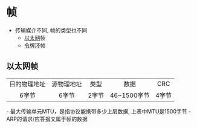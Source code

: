 # 帧

- 传输媒介不同, 帧的类型也不同
  - [以太网](以太网.md)帧
  - [令牌环](令牌环.md)帧

## 以太网帧

<table>
    <tr align="center">
        <td>目的物理地址</td>
        <td>源物理地址</td>
        <td>类型</td>
        <td>数据</td>
        <td>CRC</td>
    </tr>
    <tr align="center">
        <td>6字节</td>
        <td>6字节</td>
        <td>2字节</td>
        <td>46~1500字节</td>
        <td>4字节</td>
    </tr>
</table>
- 最大传输单元MTU，是指协议能携带多少上层数据, 上表中MTU是1500字节
- ARP的请求/应答报文属于帧的数据